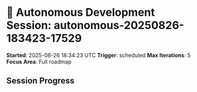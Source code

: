 # 🤖 Autonomous Development Session: autonomous-20250826-183423-17529

**Started**: 2025-08-26 18:34:23 UTC
**Trigger**: scheduled
**Max Iterations**: 5
**Focus Area**: Full roadmap

## Session Progress

